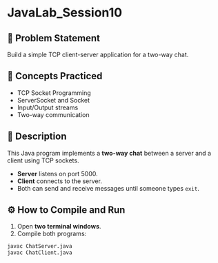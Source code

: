 # JavaLab_Session10

## 🎯 Problem Statement
Build a simple TCP client-server application for a two-way chat.

## 🧠 Concepts Practiced
- TCP Socket Programming
- ServerSocket and Socket
- Input/Output streams
- Two-way communication

## 📘 Description
This Java program implements a **two-way chat** between a server and a client using TCP sockets.  
- **Server** listens on port 5000.  
- **Client** connects to the server.  
- Both can send and receive messages until someone types `exit`.

## ⚙️ How to Compile and Run
1. Open **two terminal windows**.
2. Compile both programs:
```bash
javac ChatServer.java
javac ChatClient.java
